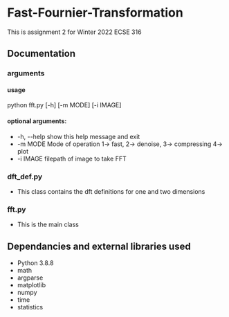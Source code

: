 # Fast-Fournier-Transformation
This is assignment 2 for Winter 2022 ECSE 316

## Documentation

### arguments
#### usage
python fft.py [-h] [-m MODE] [-i IMAGE]

#### optional arguments:
- -h, --help  show this help message and exit
- -m MODE     Mode of operation 1-> fast, 2-> denoise, 3-> compressing 4-> plot
- -i IMAGE    filepath of image to take FFT
  
### dft_def.py
- This class contains the dft definitions for one and two dimensions

### fft.py
- This is the main class

## Dependancies and external libraries used
- Python 3.8.8
- math
- argparse
- matplotlib
- numpy
- time
- statistics
